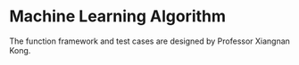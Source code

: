# Machine Learning Algorithm
The function framework and test cases are designed by Professor Xiangnan Kong.
